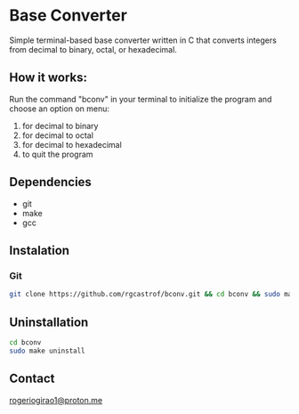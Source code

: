 # Base Converter
Simple terminal-based base converter written in C that converts integers from decimal to binary, octal, or hexadecimal.


## How it works:
Run the command "bconv" in your terminal to initialize the program and choose an option on menu:
1. for decimal to binary
2. for decimal to octal
3. for decimal to hexadecimal
4. to quit the program

## Dependencies
- git
- make
- gcc

## Instalation
### Git
```bash
git clone https://github.com/rgcastrof/bconv.git && cd bconv && sudo make install
```
## Uninstallation
```bash
cd bconv
sudo make uninstall
```

## Contact
[rogeriogirao1@proton.me](mailto:rogeriogirao1@proton.me)
